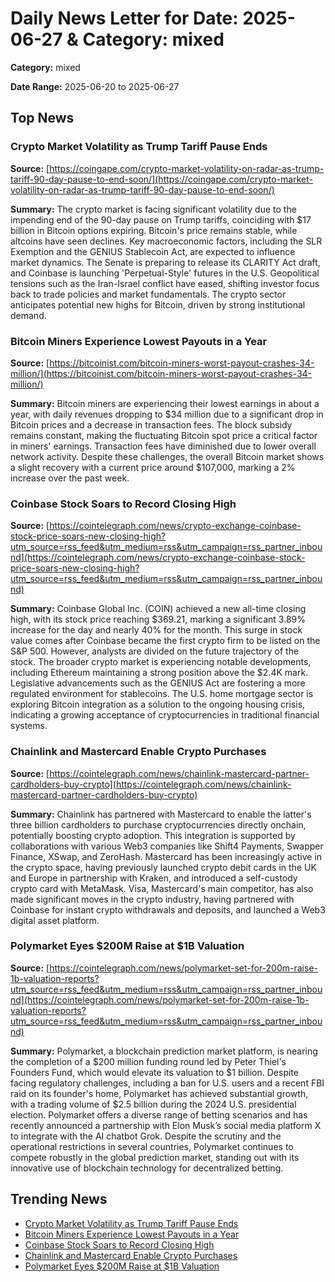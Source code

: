 
# Daily News Letter for Date: 2025-06-27 & Category: mixed

**Category:** mixed

**Date Range:** 2025-06-20 to 2025-06-27

## Top News
    
### Crypto Market Volatility as Trump Tariff Pause Ends
**Source:** [https://coingape.com/crypto-market-volatility-on-radar-as-trump-tariff-90-day-pause-to-end-soon/](https://coingape.com/crypto-market-volatility-on-radar-as-trump-tariff-90-day-pause-to-end-soon/)

**Summary:** 
The crypto market is facing significant volatility due to the impending end of the 90-day pause on Trump tariffs, coinciding with $17 billion in Bitcoin options expiring. Bitcoin's price remains stable, while altcoins have seen declines. Key macroeconomic factors, including the SLR Exemption and the GENIUS Stablecoin Act, are expected to influence market dynamics. The Senate is preparing to release its CLARITY Act draft, and Coinbase is launching 'Perpetual-Style' futures in the U.S. Geopolitical tensions such as the Iran-Israel conflict have eased, shifting investor focus back to trade policies and market fundamentals. The crypto sector anticipates potential new highs for Bitcoin, driven by strong institutional demand.
    
### Bitcoin Miners Experience Lowest Payouts in a Year
**Source:** [https://bitcoinist.com/bitcoin-miners-worst-payout-crashes-34-million/](https://bitcoinist.com/bitcoin-miners-worst-payout-crashes-34-million/)

**Summary:** 
Bitcoin miners are experiencing their lowest earnings in about a year, with daily revenues dropping to $34 million due to a significant drop in Bitcoin prices and a decrease in transaction fees. The block subsidy remains constant, making the fluctuating Bitcoin spot price a critical factor in miners' earnings. Transaction fees have diminished due to lower overall network activity. Despite these challenges, the overall Bitcoin market shows a slight recovery with a current price around $107,000, marking a 2% increase over the past week.
    
### Coinbase Stock Soars to Record Closing High
**Source:** [https://cointelegraph.com/news/crypto-exchange-coinbase-stock-price-soars-new-closing-high?utm_source=rss_feed&utm_medium=rss&utm_campaign=rss_partner_inbound](https://cointelegraph.com/news/crypto-exchange-coinbase-stock-price-soars-new-closing-high?utm_source=rss_feed&utm_medium=rss&utm_campaign=rss_partner_inbound)

**Summary:** 
Coinbase Global Inc. (COIN) achieved a new all-time closing high, with its stock price reaching $369.21, marking a significant 3.89% increase for the day and nearly 40% for the month. This surge in stock value comes after Coinbase became the first crypto firm to be listed on the S&P 500. However, analysts are divided on the future trajectory of the stock. The broader crypto market is experiencing notable developments, including Ethereum maintaining a strong position above the $2.4K mark. Legislative advancements such as the GENIUS Act are fostering a more regulated environment for stablecoins. The U.S. home mortgage sector is exploring Bitcoin integration as a solution to the ongoing housing crisis, indicating a growing acceptance of cryptocurrencies in traditional financial systems.
    
### Chainlink and Mastercard Enable Crypto Purchases
**Source:** [https://cointelegraph.com/news/chainlink-mastercard-partner-cardholders-buy-crypto](https://cointelegraph.com/news/chainlink-mastercard-partner-cardholders-buy-crypto)

**Summary:** 
Chainlink has partnered with Mastercard to enable the latter's three billion cardholders to purchase cryptocurrencies directly onchain, potentially boosting crypto adoption. This integration is supported by collaborations with various Web3 companies like Shift4 Payments, Swapper Finance, XSwap, and ZeroHash. Mastercard has been increasingly active in the crypto space, having previously launched crypto debit cards in the UK and Europe in partnership with Kraken, and introduced a self-custody crypto card with MetaMask. Visa, Mastercard's main competitor, has also made significant moves in the crypto industry, having partnered with Coinbase for instant crypto withdrawals and deposits, and launched a Web3 digital asset platform.
    
### Polymarket Eyes $200M Raise at $1B Valuation
**Source:** [https://cointelegraph.com/news/polymarket-set-for-200m-raise-1b-valuation-reports?utm_source=rss_feed&utm_medium=rss&utm_campaign=rss_partner_inbound](https://cointelegraph.com/news/polymarket-set-for-200m-raise-1b-valuation-reports?utm_source=rss_feed&utm_medium=rss&utm_campaign=rss_partner_inbound)

**Summary:** 
Polymarket, a blockchain prediction market platform, is nearing the completion of a $200 million funding round led by Peter Thiel's Founders Fund, which would elevate its valuation to $1 billion. Despite facing regulatory challenges, including a ban for U.S. users and a recent FBI raid on its founder's home, Polymarket has achieved substantial growth, with a trading volume of $2.5 billion during the 2024 U.S. presidential election. Polymarket offers a diverse range of betting scenarios and has recently announced a partnership with Elon Musk’s social media platform X to integrate with the AI chatbot Grok. Despite the scrutiny and the operational restrictions in several countries, Polymarket continues to compete robustly in the global prediction market, standing out with its innovative use of blockchain technology for decentralized betting.
    
## Trending News
- [Crypto Market Volatility as Trump Tariff Pause Ends](https://coingape.com/crypto-market-volatility-on-radar-as-trump-tariff-90-day-pause-to-end-soon/)
- [Bitcoin Miners Experience Lowest Payouts in a Year](https://bitcoinist.com/bitcoin-miners-worst-payout-crashes-34-million/)
- [Coinbase Stock Soars to Record Closing High](https://cointelegraph.com/news/crypto-exchange-coinbase-stock-price-soars-new-closing-high?utm_source=rss_feed&utm_medium=rss&utm_campaign=rss_partner_inbound)
- [Chainlink and Mastercard Enable Crypto Purchases](https://cointelegraph.com/news/chainlink-mastercard-partner-cardholders-buy-crypto)
- [Polymarket Eyes $200M Raise at $1B Valuation](https://cointelegraph.com/news/polymarket-set-for-200m-raise-1b-valuation-reports?utm_source=rss_feed&utm_medium=rss&utm_campaign=rss_partner_inbound)
